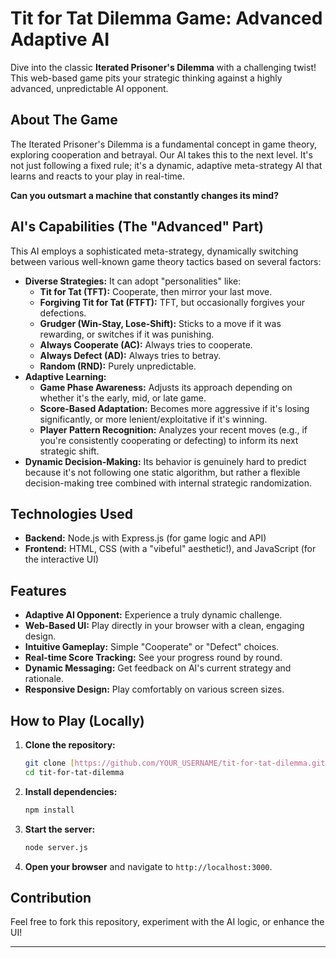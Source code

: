 # Tit for Tat Dilemma Game: Advanced Adaptive AI

Dive into the classic **Iterated Prisoner's Dilemma** with a challenging twist! This web-based game pits your strategic thinking against a highly advanced, unpredictable AI opponent.

## About The Game

The Iterated Prisoner's Dilemma is a fundamental concept in game theory, exploring cooperation and betrayal. Our AI takes this to the next level. It's not just following a fixed rule; it's a dynamic, adaptive meta-strategy AI that learns and reacts to your play in real-time.

**Can you outsmart a machine that constantly changes its mind?**

## AI's Capabilities (The "Advanced" Part)

This AI employs a sophisticated meta-strategy, dynamically switching between various well-known game theory tactics based on several factors:

* **Diverse Strategies:** It can adopt "personalities" like:
    * **Tit for Tat (TFT):** Cooperate, then mirror your last move.
    * **Forgiving Tit for Tat (FTFT):** TFT, but occasionally forgives your defections.
    * **Grudger (Win-Stay, Lose-Shift):** Sticks to a move if it was rewarding, or switches if it was punishing.
    * **Always Cooperate (AC):** Always tries to cooperate.
    * **Always Defect (AD):** Always tries to betray.
    * **Random (RND):** Purely unpredictable.
* **Adaptive Learning:**
    * **Game Phase Awareness:** Adjusts its approach depending on whether it's the early, mid, or late game.
    * **Score-Based Adaptation:** Becomes more aggressive if it's losing significantly, or more lenient/exploitative if it's winning.
    * **Player Pattern Recognition:** Analyzes your recent moves (e.g., if you're consistently cooperating or defecting) to inform its next strategic shift.
* **Dynamic Decision-Making:** Its behavior is genuinely hard to predict because it's not following one static algorithm, but rather a flexible decision-making tree combined with internal strategic randomization.

## Technologies Used

* **Backend:** Node.js with Express.js (for game logic and API)
* **Frontend:** HTML, CSS (with a "vibeful" aesthetic!), and JavaScript (for the interactive UI)

## Features

* **Adaptive AI Opponent:** Experience a truly dynamic challenge.
* **Web-Based UI:** Play directly in your browser with a clean, engaging design.
* **Intuitive Gameplay:** Simple "Cooperate" or "Defect" choices.
* **Real-time Score Tracking:** See your progress round by round.
* **Dynamic Messaging:** Get feedback on AI's current strategy and rationale.
* **Responsive Design:** Play comfortably on various screen sizes.

## How to Play (Locally)

1.  **Clone the repository:**
    ```bash
    git clone [https://github.com/YOUR_USERNAME/tit-for-tat-dilemma.git](https://github.com/YOUR_USERNAME/tit-for-tat-dilemma.git)
    cd tit-for-tat-dilemma
    ```
2.  **Install dependencies:**
    ```bash
    npm install
    ```
3.  **Start the server:**
    ```bash
    node server.js
    ```
4.  **Open your browser** and navigate to `http://localhost:3000`.

## Contribution

Feel free to fork this repository, experiment with the AI logic, or enhance the UI!

---
